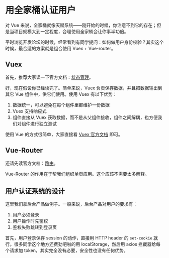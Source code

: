 用全家桶认证用户
==============

对 Vue 来说，全家桶就像天赋系统——刚开始的时候，你注意不到它的存在；但是当项目规模大到一定程度，合理使用全家桶会让你事半功倍。

平时浏览开发论坛的时候，经常看到有同学提问：如何做用户身份校验？其实这个时候，最合适的方案就是组合使用 Vuex + Vue-router。

Vuex
--------

首先，推荐大家读一下官方文档：[状态管理](https://cn.vuejs.org/v2/guide/state-management.html)。

好，现在假设你已经读完了。简单来说，Vuex 负责保存数据，并且把数据输出到其它 Vue 组件中，供它们使用。使用 Vuex 有以下优势：

1. 数据统一，可以避免在每个组件里都维护一份数据
2. Vuex 支持响应式
3. 组件直接从 Vuex 获取数据，而不是从父组件接收，组件之间解耦，也方便我们对组件进行独立测试

使用 Vue 的方式很简单，大家直接看 [Vuex 官方文档](https://vuex.vuejs.org/) 即可。

Vue-Router
----------

还请先读官方文档：[路由](https://cn.vuejs.org/v2/guide/routing.html)。

Vue-Router 的作用在于帮我们组织单页应用。这个应该不需要太多解释。

用户认证系统的设计
---------------

这里我们拿后台产品做例子。一般来说，后台产品对用户的要求有：

1. 用户必须登录
2. 用户操作时先鉴权
3. 鉴权失败跳转到登录页

首先，用户登录保存 session 的动作，直接用 HTTP header 的 `set-cookie` 就行。很多同学这个地方还费劲吧啦的用 localStorage，然后用 axios 拦截器给每个请求加 token，其实完全没有必要，安全性也没有任何优势。


